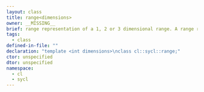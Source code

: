 ```yaml
---
layout: class
title: range<dimensions>
owner: __MISSING__
brief: range representation of a 1, 2 or 3 dimensional range. A range represents the size of each dimension of the index space.
tags:
  - class
defined-in-file: ""
declaration: "template <int dimensions>\nclass cl::sycl::range;"
ctor: unspecified
dtor: unspecified
namespace:
  - cl
  - sycl
---
```

